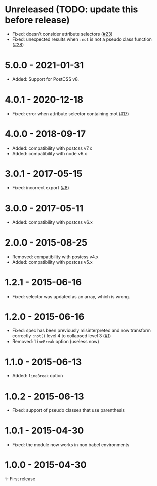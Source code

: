 # Unreleased (TODO: update this before release)

- Fixed: doesn't consider attribute selectors ([#23](https://github.com/postcss/postcss-selector-not/issues/23))
- Fixed: unexpected results when `:not` is not a pseudo class function ([#28](https://github.com/postcss/postcss-selector-not/issues/28))

# 5.0.0 - 2021-01-31

- Added: Support for PostCSS v8.


# 4.0.1 - 2020-12-18

- Fixed: error when attribute selector containing :not ([#17](https://github.com/postcss/postcss-selector-not/pull/17))

# 4.0.0 - 2018-09-17

- Added: compatibility with postcss v7.x
- Added: compatibility with node v6.x

# 3.0.1 - 2017-05-15

- Fixed: incorrect export ([#8](https://github.com/postcss/postcss-selector-not/issues/8))

# 3.0.0 - 2017-05-11

- Added: compatibility with postcss v6.x

# 2.0.0 - 2015-08-25

- Removed: compatibility with postcss v4.x
- Added: compatibility with postcss v5.x

# 1.2.1 - 2015-06-16

- Fixed: selector was updated as an array, which is wrong.

# 1.2.0 - 2015-06-16

- Fixed: spec has been previously misinterpreted and now transform correctly
`:not()` level 4 to collapsed level 3
([#1](https://github.com/postcss/postcss-selector-not/issues/1))
- Removed: `lineBreak` option (useless now)

# 1.1.0 - 2015-06-13

- Added: `lineBreak` option

# 1.0.2 - 2015-06-13

- Fixed: support of pseudo classes that use parenthesis

# 1.0.1 - 2015-04-30

- Fixed: the module now works in non babel environments

# 1.0.0 - 2015-04-30

✨ First release
